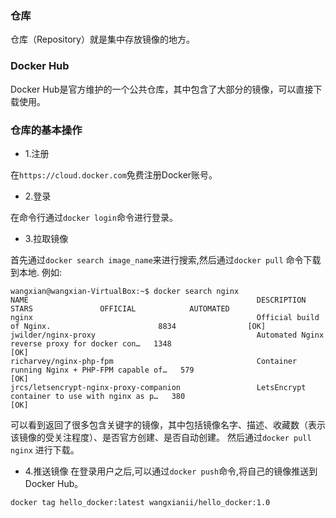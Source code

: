 ### 仓库

仓库（Repository）就是集中存放镜像的地方。

### Docker Hub

Docker Hub是官方维护的一个公共仓库，其中包含了大部分的镜像，可以直接下载使用。

### 仓库的基本操作

* 1.注册  

在` https://cloud.docker.com `免费注册Docker账号。
* 2.登录

在命令行通过`docker login`命令进行登录。

* 3.拉取镜像

首先通过`docker search image_name`来进行搜索,然后通过`docker pull` 命令下载到本地.
例如:
```
wangxian@wangxian-VirtualBox:~$ docker search nginx
NAME                                                   DESCRIPTION                                     STARS               OFFICIAL            AUTOMATED
nginx                                                  Official build of Nginx.                        8834                [OK]                
jwilder/nginx-proxy                                    Automated Nginx reverse proxy for docker con…   1348                                    [OK]
richarvey/nginx-php-fpm                                Container running Nginx + PHP-FPM capable of…   579                                     [OK]
jrcs/letsencrypt-nginx-proxy-companion                 LetsEncrypt container to use with nginx as p…   380                                     [OK]
```
可以看到返回了很多包含关键字的镜像，其中包括镜像名字、描述、收藏数（表示该镜像的受关注程度）、是否官方创建、是否自动创建。
然后通过`docker pull nginx` 进行下载。

* 4.推送镜像
在登录用户之后,可以通过`docker push`命令,将自己的镜像推送到Docker Hub。

`docker tag hello_docker:latest wangxianii/hello_docker:1.0`


